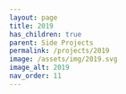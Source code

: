```yaml
---
layout: page
title: 2019
has_children: true
parent: Side Projects
permalink: /projects/2019
image: /assets/img/2019.svg
image_alt: 2019
nav_order: 11
---
```


